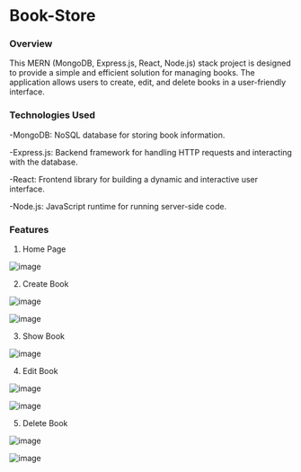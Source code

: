 # Book-Store

### Overview
This MERN (MongoDB, Express.js, React, Node.js) stack project is designed to provide a simple and efficient solution for managing books.
The application allows users to create, edit, and delete books in a user-friendly interface.

### Technologies Used
-MongoDB: NoSQL database for storing book information.

-Express.js: Backend framework for handling HTTP requests and interacting with the database.

-React: Frontend library for building a dynamic and interactive user interface.

-Node.js: JavaScript runtime for running server-side code.

### Features

1. Home Page

![image](https://github.com/nikkittaa/Book-Store/assets/119802510/37feeb77-4e55-4fa6-96fb-7e2d16ed8414)

2. Create Book

![image](https://github.com/nikkittaa/Book-Store/assets/119802510/76e62bca-c020-4cc0-8493-03d54a3345c6)


![image](https://github.com/nikkittaa/Book-Store/assets/119802510/9e5be66d-3cee-4217-93a8-0e6ddd3a4706)


3. Show Book

![image](https://github.com/nikkittaa/Book-Store/assets/119802510/3b217311-8569-45e8-84b7-c0f1f85c64b0)

4. Edit Book

![image](https://github.com/nikkittaa/Book-Store/assets/119802510/3734a520-3080-4e52-882a-e7246d621853)

![image](https://github.com/nikkittaa/Book-Store/assets/119802510/7064f336-6c33-4d6f-8df1-39288c8d34d7)

5. Delete Book

![image](https://github.com/nikkittaa/Book-Store/assets/119802510/433df700-e76a-4342-8a2a-dd6af7084a76)

![image](https://github.com/nikkittaa/Book-Store/assets/119802510/6b40cc16-652b-41b9-936b-c1df3bd78531)








